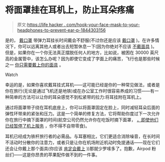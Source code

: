 # 将面罩挂在耳机上，防止耳朵疼痛

> 原文:[https://life hacker . com/hook-your-face-mask-to-your-headphones-to-prevent-ear-p-1844303156](https://lifehacker.com/hook-your-face-mask-to-your-headphones-to-prevent-ear-p-1844303156)

是的， [戴口罩](https://lifehacker.com/put-your-mask-over-your-damn-nose-1844132568) 带弹力耳挂长时间戴会不舒服(不过你还是应该 [戴口罩](https://lifehacker.com/how-masks-protect-us-from-the-coronavirus-1844220877) )。在许多情况下，你可以远离其他人或者出去短暂休息一下(因为你绝对不应该 [不戴面具](https://vitals.lifehacker.com/no-wearing-a-mask-isnt-dangerous-1843685109) )。但是，如果你在一个你无法真正摆脱任何人的地方，比如说，被困在 30000 英尺高的金属管中，该怎么办呢？因为即使它变成了字面上的痛苦，飞行也是那些时候之一 [你只需要戴上你的面具](https://lifehacker.com/these-airlines-now-require-you-to-wear-a-mask-onboard-1843198986) 。

Watch

幸运的是，如果你喜欢戴耳挂式耳机——这可能已经是你的一种常见做法，或者是你在旅行(无论是通过飞机还是地铁)或在办公室工作时很容易养成的习惯——有一种简单的方法可以让你的耳朵感觉不到松紧带的拉力:将耳挂附在耳机上。

通过将面罩带子绕在耳机底座上，你可以将面罩固定在脸上，同时减轻耳朵后面的弹性环带来的紧张和压力。这是一个简单的修复方法，它将帮助你度过下一次允许你在旅行中摘下面罩的时间(航空公司仍然允许你在吃饭时摘下面罩， [，即使他们已经暂停了机上服务](https://lifehacker.com/how-to-drink-on-domestic-flights-during-the-pandemic-1844065421) ，你不得不自带零食)。

耳机已经成为铁杆旅行者的必需品。与耳塞相比，它们更适合消除噪音，在长时间不活动时分散你的注意力，或者只是让你在机场附近机动时免提通话——现在它们还会让你戴上那个面具(你应该 [肯定会戴上](https://vitals.lifehacker.com/risk-isnt-just-about-you-asshole-1844295983) ))那就少罗嗦多了。抱歉，Airpod 粉丝们——这是你昂贵的苹果配件做不到的一件事。